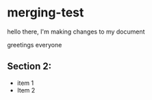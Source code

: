 # merging-test
hello there, I'm making changes to my document

greetings everyone

## Section 2:
- item 1
- Item 2
